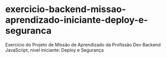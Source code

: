 # exercicio-backend-missao-aprendizado-iniciante-deploy-e-seguranca
Exercicio do Projeto de Missão de Aprendizado da Profissão Dev Backend JavaScript, nivel iniciante: Deploy e Segurança

